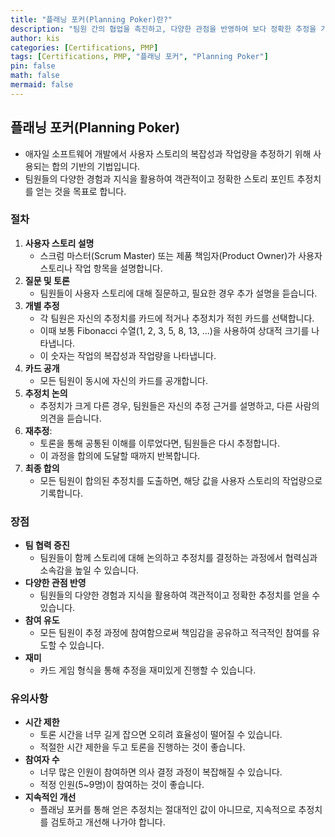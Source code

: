 ```yaml
---
title: "플래닝 포커(Planning Poker)란?"
description: "팀원 간의 협업을 촉진하고, 다양한 관점을 반영하여 보다 정확한 추정을 가능하게 합니다. 이를 통해 프로젝트의 불확실성을 줄이고, 계획의 신뢰성을 높일 수 있습니다."
author: kis
categories: [Certifications, PMP]
tags: [Certifications, PMP, "플래닝 포커", "Planning Poker"]
pin: false
math: false
mermaid: false
---
```


## 플래닝 포커(Planning Poker)
- 애자일 소프트웨어 개발에서 사용자 스토리의 복잡성과 작업량을 추정하기 위해 사용되는 합의 기반의 기법입니다.
- 팀원들의 다양한 경험과 지식을 활용하여 객관적이고 정확한 스토리 포인트 추정치를 얻는 것을 목표로 합니다.

###  절차
1. **사용자 스토리 설명**
    - 스크럼 마스터(Scrum Master) 또는 제품 책임자(Product Owner)가 사용자 스토리나 작업 항목을 설명합니다.
2. **질문 및 토론**
    - 팀원들이 사용자 스토리에 대해 질문하고, 필요한 경우 추가 설명을 듣습니다.
3. **개별 추정**
    - 각 팀원은 자신의 추정치를 카드에 적거나 추정치가 적힌 카드를 선택합니다. 
    - 이때 보통 Fibonacci 수열(1, 2, 3, 5, 8, 13, ...)을 사용하여 상대적 크기를 나타냅니다.
    - 이 숫자는 작업의 복잡성과 작업량을 나타냅니다.
4. **카드 공개**
    - 모든 팀원이 동시에 자신의 카드를 공개합니다.
5. **추정치 논의**
    - 추정치가 크게 다른 경우, 팀원들은 자신의 추정 근거를 설명하고, 다른 사람의 의견을 듣습니다.
6. **재추정**:
    - 토론을 통해 공통된 이해를 이루었다면, 팀원들은 다시 추정합니다. 
    - 이 과정을 합의에 도달할 때까지 반복합니다.
7. **최종 합의**
    - 모든 팀원이 합의된 추정치를 도출하면, 해당 값을 사용자 스토리의 작업량으로 기록합니다.

### 장점
- **팀 협력 증진**
    - 팀원들이 함께 스토리에 대해 논의하고 추정치를 결정하는 과정에서 협력심과 소속감을 높일 수 있습니다.
- **다양한 관점 반영**
    - 팀원들의 다양한 경험과 지식을 활용하여 객관적이고 정확한 추정치를 얻을 수 있습니다.
- **참여 유도**
    - 모든 팀원이 추정 과정에 참여함으로써 책임감을 공유하고 적극적인 참여를 유도할 수 있습니다.
- **재미**
    - 카드 게임 형식을 통해 추정을 재미있게 진행할 수 있습니다.

### 유의사항
- **시간 제한**
    - 토론 시간을 너무 길게 잡으면 오히려 효율성이 떨어질 수 있습니다. 
    - 적절한 시간 제한을 두고 토론을 진행하는 것이 좋습니다.
- **참여자 수**
    - 너무 많은 인원이 참여하면 의사 결정 과정이 복잡해질 수 있습니다. 
    - 적정 인원(5~9명)이 참여하는 것이 좋습니다.
- **지속적인 개선**
    - 플래닝 포커를 통해 얻은 추정치는 절대적인 값이 아니므로, 지속적으로 추정치를 검토하고 개선해 나가야 합니다.

    